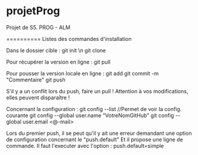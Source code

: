 projetProg
==========

Projet de S5. PROG - ALM

==========
Listes des commandes d'installation

Dans le dossier cible :
git init \n
git clone <url>

Pour récupérer la version en ligne :
git pull

Pour pousser la version locale en ligne :
git add <nomFichier1> <nomFichier2>
git commit -m "Commentaire"
git push

S'il y a un conflit lors du push, faire un pull
! Attention à vos modifications, elles peuvent disparaître !

Concernant la configuration :
git config --list //Permet de voir la config. courante
git config --global user.name "VotreNomGitHub"
git config --global user.email <@-mail>

Lors du premier push, il se peut qu'il y ait une erreur demandant une option de configuration concernant le "push.default"
Et il propose une ligne de commande. Il faut l'executer avec l'option : push.default=simple
